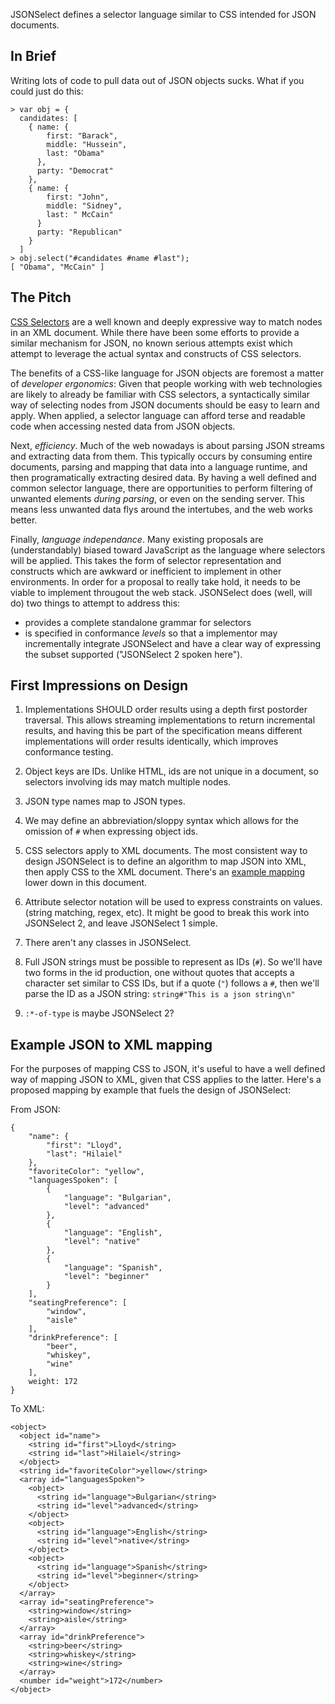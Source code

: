 JSONSelect defines a selector language similar to CSS intended for 
JSON documents.

## In Brief

Writing lots of code to pull data out of JSON objects sucks.  What if you
could just do this:

    > var obj = {
      candidates: [
        { name: {
            first: "Barack",
            middle: "Hussein",
            last: "Obama"
          },
          party: "Democrat"
        },
        { name: {
            first: "John",
            middle: "Sidney",
            last: " McCain"
          }
          party: "Republican"
        }
      ]
    > obj.select("#candidates #name #last");
    [ "Obama", "McCain" ]

## The Pitch

[CSS Selectors](http://www.w3.org/TR/css3-selectors/) are a well known
and deeply expressive way to match nodes in an XML document.  While there
have been some efforts to provide a similar mechanism for JSON, no known
serious attempts exist which attempt to leverage the actual syntax and
constructs of CSS selectors.

The benefits of a CSS-like language for JSON objects are foremost a matter
of *developer ergonomics*: Given that people working with web
technologies are likely to already be familiar with CSS selectors, a
syntactically similar way of selecting nodes from JSON documents should
be easy to learn and apply.  When applied, a selector language can afford 
terse and readable code when accessing nested data from JSON objects.

Next, *efficiency*.  Much of the web nowadays is about parsing JSON
streams and extracting data from them.  This typically occurs by
consuming entire documents, parsing and mapping that data into a
language runtime, and then programatically extracting desired data.
By having a well defined and common selector language, there are
opportunities to perform filtering of unwanted elements *during
parsing*, or even on the sending server.  This means less unwanted data
flys around the intertubes, and the web works better.

Finally, *language independance*.  Many existing proposals are
(understandably) biased toward JavaScript as the language where
selectors will be applied.  This takes the form of selector
representation and constructs which are awkward or inefficient to
implement in other environments.  In order for a proposal to really
take hold, it needs to be viable to implement througout the web stack.
JSONSelect does (well, will do) two things to attempt to address this:

  * provides a complete standalone grammar for selectors
  * is specified in conformance *levels* so that a implementor may
    incrementally integrate JSONSelect and have a clear way of expressing
    the subset supported ("JSONSelect 2 spoken here").

## First Impressions on Design

1. Implementations SHOULD order results using a depth first postorder
   traversal.  This allows streaming implementations to return
   incremental results, and having this be part of the specification
   means different implementations will order results identically, which
   improves conformance testing.

2. Object keys are IDs.  Unlike HTML, ids are not unique in a document, so
   selectors involving ids may match multiple nodes.
   
3. JSON type names map to JSON types.

4. We may define an abbreviation/sloppy syntax which allows for the
   omission of `#` when expressing object ids.
   
5. CSS selectors apply to XML documents.  The most consistent way to
   design JSONSelect is to define an algorithm to map JSON into XML,
   then apply CSS to the XML document.  There's an [example mapping](#mapping)
   lower down in this document.

6. Attribute selector notation will be used to express constraints on
   values.  (string matching, regex, etc).  It might be good to break this
   work into JSONSelect 2, and leave JSONSelect 1 simple.

7. There aren't any classes in JSONSelect.

8. Full JSON strings must be possible to represent as IDs (`#`).  So we'll
   have two forms in the id production, one without quotes that accepts a
   character set similar to CSS IDs, but if a quote (`"`) follows a `#`,
   then we'll parse the ID as a JSON string: `string#"This is a json string\n"`
    
9. `:*-of-type` is maybe JSONSelect 2?

## Example JSON to XML mapping <a name="mapping"></a>

For the purposes of mapping CSS to JSON, it's useful to have a well defined
way of mapping JSON to XML, given that CSS applies to the latter.  Here's
a proposed mapping by example that fuels the design of JSONSelect:

From JSON:

    {
        "name": {
            "first": "Lloyd",
            "last": "Hilaiel"
        },
        "favoriteColor": "yellow",
        "languagesSpoken": [
            {
                "language": "Bulgarian",
                "level": "advanced"
            },
            {
                "language": "English",
                "level": "native"
            },
            {
                "language": "Spanish",
                "level": "beginner"
            }
        ],
        "seatingPreference": [
            "window",
            "aisle"
        ],
        "drinkPreference": [
            "beer",
            "whiskey",
            "wine"
        ],
        weight: 172
    }
   
To XML: 
   
    <object>
      <object id="name">
        <string id="first">Lloyd</string>
        <string id="last">Hilaiel</string>
      </object>
      <string id="favoriteColor">yellow</string>
      <array id="languagesSpoken">
        <object>
          <string id="language">Bulgarian</string>
          <string id="level">advanced</string>
        </object>
        <object>
          <string id="language">English</string>
          <string id="level">native</string>
        </object>
        <object>
          <string id="language">Spanish</string>
          <string id="level">beginner</string>
        </object>
      </array>
      <array id="seatingPreference">
        <string>window</string>
        <string>aisle</string>
      </array>
      <array id="drinkPreference">
        <string>beer</string>
        <string>whiskey</string>
        <string>wine</string>
      </array>
      <number id="weight">172</number>
    </object>
